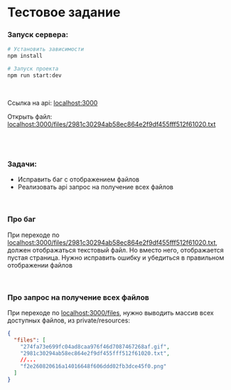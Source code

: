 # Тестовое задание

### Запуск сервера:
```bash
# Установить зависимости
npm install

# Запуск проекта
npm run start:dev
```
<br>

Ссылка на api: [localhost:3000](http://localhost:3000)

Открыть файл: [localhost:3000/files/2981c30294ab58ec864e2f9df455fff512f61020.txt](http://localhost:3000/files/2981c30294ab58ec864e2f9df455fff512f61020.txt)

<br>

<br>

### Задачи:
- Исправить баг с отображением файлов
- Реализовать api запрос на получение всех файлов

<br>

### Про баг
При переходе по [localhost:3000/files/2981c30294ab58ec864e2f9df455fff512f61020.txt](http://localhost:3000/files/2981c30294ab58ec864e2f9df455fff512f61020.txt), должен отображаться текстовый файл. Но вместо него, отображается пустая страница. Нужно исправить ошибку и убедиться в правильном отображении файлов

<br>

### Про запрос на получение всех файлов
При переходе по [localhost:3000/files](http://localhost:3000/files), нужно выводить массив всех доступных файлов, из private/resources:
```json
{
  "files": [
    "274fa73e699fc04ad8caa976f46d7087467268af.gif",
    "2981c30294ab58ec864e2f9df455fff512f61020.txt",
    //...
    "f2e260820616a14016648f606ddd02fb3dce45f0.png"
  ]
}
```

<br>